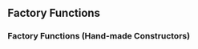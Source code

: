 ## Factory Functions

### Factory Functions (Hand-made Constructors)

~~~ {.javascript insert="../../../src/examples/js/factory.js" token="factory"}
~~~
